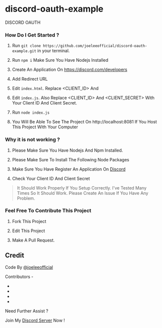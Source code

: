 # discord-oauth-example
DISCORD OAUTH


### How Do I Get Started ?

1. Run `git clone https://github.com/joeleeofficial/discord-oauth-example.git` in your terminal.

2. Run `npm i` Make Sure You Have Nodejs Installed

3. Create An Application On https://discord.com/developers

4. Add Redirect URL 

5. Edit `index.html`. Replace <CLIENT_ID> And <REDIRECT URL>
  
6. Edit `index.js`. Also Replace <CLIENT_ID> And <CLIENT_SECRET> With Your Client ID And Client Secret.

7. Run `node index.js`

8. You Will Be Able To See The Project On http://localhost:8081 If You Host This Project With Your Computer



### Why it is not working ?


1. Please Make Sure You Have Nodejs And Npm Installed.

2. Please Make Sure To Install The Following Node Packages 

3. Make Sure You Have Register An Application On [Discord](https://discord.com/developers)

4. Check Your Client ID And Client Secret 

> It Should Work Properly If You Setup Correctly. I've Tested Many Times So It Should Work. Please Create An Issue If You Have Any Problem.


### Feel Free To Contribute This Project 

1. Fork This Project 

2. Edit This Project 

3. Make A Pull Request.


## Credit 

Code By [@joeleeofficial](https://github.com/joeleeofficial)

Contributors -

-
-
-
-


Need Further Assist ?

Join My [Discord Server](https://discord.gg/hZMCwDXfQb) Now !
